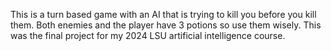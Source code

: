 This is a turn based game with an AI that is trying to kill you before you kill them. Both enemies and the player have 3 potions so use them wisely. This was the final project for my 2024 LSU artificial intelligence course.
